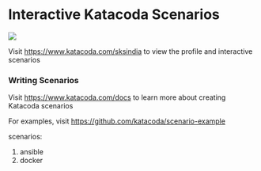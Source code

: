 # Interactive Katacoda Scenarios

[![](http://shields.katacoda.com/katacoda/sksindia/count.svg)](https://www.katacoda.com/sksindia "Get your profile on Katacoda.com")

Visit https://www.katacoda.com/sksindia to view the profile and interactive scenarios

### Writing Scenarios
Visit https://www.katacoda.com/docs to learn more about creating Katacoda scenarios

For examples, visit https://github.com/katacoda/scenario-example

scenarios:
1. ansible
2. docker
